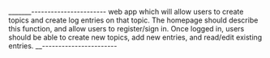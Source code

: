 _______-----------------------
web app which will allow users to create topics and create log entries 
on that topic. The homepage should describe this function, and allow
users to register/sign in. Once logged in, users should be able to
create new topics, add new entries, and read/edit existing entries.
__-----------------------
